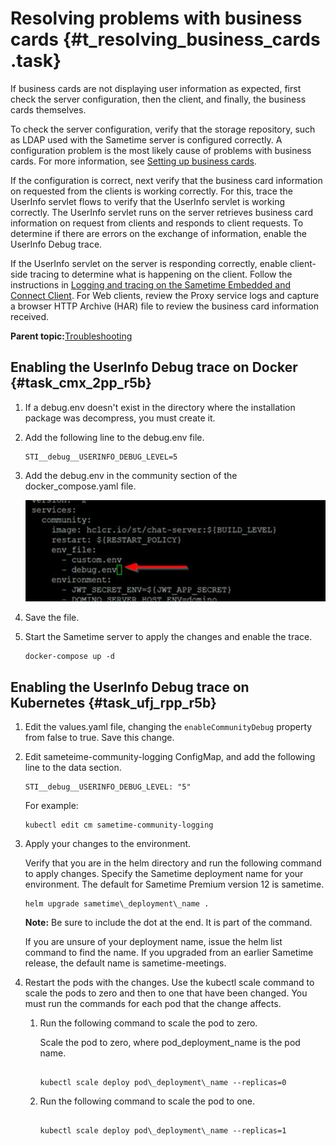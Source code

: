 # Resolving problems with business cards {#t_resolving_business_cards .task}

If business cards are not displaying user information as expected, first check the server configuration, then the client, and finally, the business cards themselves.

To check the server configuration, verify that the storage repository, such as LDAP used with the Sametime server is configured correctly. A configuration problem is the most likely cause of problems with business cards. For more information, see [Setting up business cards](admin_st_buscard.md).

If the configuration is correct, next verify that the business card information on requested from the clients is working correctly. For this, trace the UserInfo servlet flows to verify that the UserInfo servlet is working correctly. The UserInfo servlet runs on the server retrieves business card information on request from clients and responds to client requests. To determine if there are errors on the exchange of information, enable the UserInfo Debug trace.

If the UserInfo servlet on the server is responding correctly, enable client-side tracing to determine what is happening on the client. Follow the instructions in [Logging and tracing on the Sametime Embedded and Connect Client](t_logging_tracing.md). For Web clients, review the Proxy service logs and capture a browser HTTP Archive \(HAR\) file to review the business card information received.

**Parent topic:**[Troubleshooting](troubleshooting.md)

## Enabling the UserInfo Debug trace on Docker {#task_cmx_2pp_r5b}

1.  If a debug.env doesn't exist in the directory where the installation package was decompress, you must create it.

2.  Add the following line to the debug.env file.

    ``` {#codeblock_plt_jpp_r5b}
    STI__debug__USERINFO_DEBUG_LEVEL=5 
    ```

3.  Add the debug.env in the community section of the docker\_compose.yaml file.

    ![](Images/troubleshoot_businesscard.png)

4.  Save the file.

5.  Start the Sametime server to apply the changes and enable the trace.

    ``` {#codeblock_jck_klq_r5b}
    docker-compose up -d
    ```


## Enabling the UserInfo Debug trace on Kubernetes {#task_ufj_rpp_r5b}

1.  Edit the values.yaml file, changing the `enableCommunityDebug` property from false to true. Save this change.

2.  Edit sameteime-community-logging ConfigMap, and add the following line to the data section.

    ``` {#codeblock_cpg_fqp_r5b}
    STI__debug__USERINFO_DEBUG_LEVEL: "5"
    ```

    For example:

    ``` {#codeblock_dpg_fqp_r5b}
    kubectl edit cm sametime-community-logging
    ```

3.  Apply your changes to the environment.

    Verify that you are in the helm directory and run the following command to apply changes. Specify the Sametime deployment name for your environment. The default for Sametime Premium version 12 is sametime.

    ``` {#codeblock_iyn_51d_d5b}
    helm upgrade sametime\_deployment\_name .
    ```

    **Note:** Be sure to include the dot at the end. It is part of the command.

    If you are unsure of your deployment name, issue the helm list command to find the name. If you upgraded from an earlier Sametime release, the default name is sametime-meetings.

4.  Restart the pods with the changes. Use the kubectl scale command to scale the pods to zero and then to one that have been changed. You must run the commands for each pod that the change affects.

    1.  Run the following command to scale the pod to zero.

        Scale the pod to zero, where pod\_deployment\_name is the pod name.

        ``` {#codeblock_cwz_mwc_d5b}
        
        kubectl scale deploy pod\_deployment\_name --replicas=0
        
        ```

    2.  Run the following command to scale the pod to one.

        ``` {#codeblock_i2c_4wc_d5b}
        
        kubectl scale deploy pod\_deployment\_name --replicas=1
        ```


